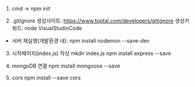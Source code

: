 1. cmd -> npm init

2. .gitignore
   생성사이트: https://www.toptal.com/developers/gitignore
   생성키워드: node VisualStudioCode

- 서버 재실행(개발환경 내): npm install nodemon --save-dev

3. 시작페이지(index.js) 작성
   mkdir index.js
   npm install express --save

4. mongoDB 연결
   npm install mongoose --save

5. cors
   npm install --save cors